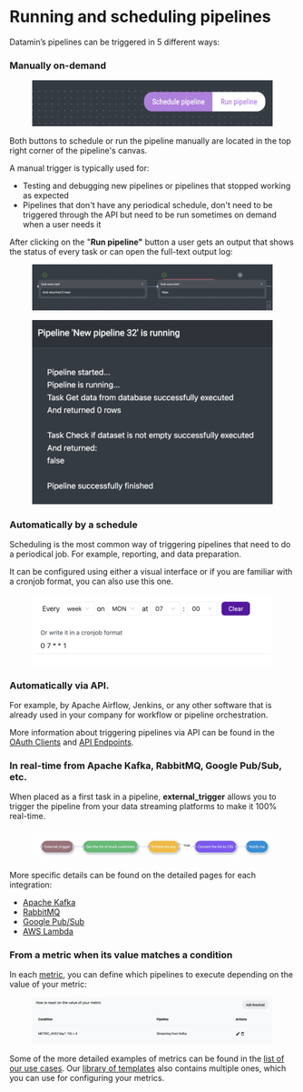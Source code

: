 # Running and scheduling pipelines

Datamin’s pipelines can be triggered in 5 different ways:

### Manually on-demand

<figure><img src="../.gitbook/assets/Screenshot 2024-04-30 at 14.58.09.png" alt=""><figcaption></figcaption></figure>

Both buttons to schedule or run the pipeline manually are located in the top right corner of the pipeline's canvas.&#x20;

A manual trigger is typically used for:

* Testing and debugging new pipelines or pipelines that stopped working as expected
* Pipelines that don't have any periodical schedule, don't need to be triggered through the API but need to be run sometimes on demand when a user needs it

After clicking on the "**Run pipeline"** button a user gets an output that shows the status of every task or can open the full-text output log:

<figure><img src="../.gitbook/assets/Screenshot 2024-04-30 at 15.05.16.png" alt=""><figcaption></figcaption></figure>

<figure><img src="../.gitbook/assets/Screenshot 2024-04-30 at 15.04.20.png" alt=""><figcaption></figcaption></figure>

### Automatically by a schedule

Scheduling is the most common way of triggering pipelines that need to do a periodical job. For example, reporting, and data preparation.

It can be configured using either a visual interface or if you are familiar with a cronjob format, you can also use this one.

<figure><img src="../.gitbook/assets/Screenshot 2022-09-16 at 18.55.53.png" alt=""><figcaption></figcaption></figure>

### Automatically via API.&#x20;

For example, by Apache Airflow, Jenkins, or any other software that is already used in your company for workflow or pipeline orchestration.

More information about triggering pipelines via API can be found in the [OAuth Clients](../api/oauth-clients.md) and [API Endpoints](../api/api-endpoints.md).

### In real-time from Apache Kafka, RabbitMQ, Google Pub/Sub, etc.

When placed as a first task in a pipeline, **external\_trigger** allows you to trigger the pipeline from your data streaming platforms to make it 100% real-time.

<figure><img src="../.gitbook/assets/Screenshot 2022-11-28 at 18.09.50.png" alt=""><figcaption></figcaption></figure>

More specific details can be found on the detailed pages for each integration:

* [Apache Kafka](../integrations/library-of-integrations/apache-kafka.md)
* [RabbitMQ](../integrations/library-of-integrations/rabbitmq.md)
* [Google Pub/Sub](../integrations/library-of-integrations/google-pub-sub.md)
* [AWS Lambda](../integrations/library-of-integrations/aws-lambda.md)

### From a metric when its value matches a condition

In each [metric](broken-reference), you can define which pipelines to execute depending on the value of your metric:

<figure><img src="../.gitbook/assets/Screenshot 2024-04-17 at 13.56.04.png" alt=""><figcaption></figcaption></figure>

Some of the more detailed examples of metrics can be found in the [list of our use cases](../use-cases/use-cases.-homepage.md). Our [library of templates](library-of-templates.md) also contains multiple ones, which you can use for configuring your metrics.
